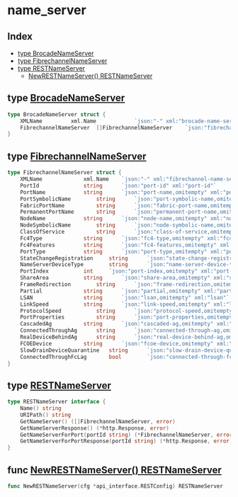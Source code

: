 
# name_server

## Index

- [type BrocadeNameServer](#type-brocadenameserver)
- [type FibrechannelNameServer](#type-fibrechannelnameserver)
- [type RESTNameServer](#type-restnameserver)
  - [NewRESTNameServer() RESTNameServer](#func-newrestnameserver-restnameserver)


## type [BrocadeNameServer](<brocadeNameServer.go#L5>)
```go
type BrocadeNameServer struct {
	XMLName			xml.Name			`json:"-" xml:"brocade-name-server"`
	FibrechannelNameServer	[]FibrechannelNameServer	`json:"fibrechannel-name-server" xml:"fibrechannel-name-server>fibrechannel-name-server"`
}
```

## type [FibrechannelNameServer](<brocadeNameServer.go#L10>)
```go
type FibrechannelNameServer struct {
	XMLName				xml.Name	`json:"-" xml:"fibrechannel-name-server"`
	PortId				string		`json:"port-id" xml:"port-id"`
	PortName			string		`json:"port-name,omitempty" xml:"port-name"`
	PortSymbolicName		string		`json:"port-symbolic-name,omitempty" xml:"port-symbolic-name"`
	FabricPortName			string		`json:"fabric-port-name,omitempty" xml:"fabric-port-name"`
	PermanentPortName		string		`json:"permanent-port-name,omitempty" xml:"permanent-port-name"`
	NodeName			string		`json:"node-name,omitempty" xml:"node-name"`
	NodeSymbolicName		string		`json:"node-symbolic-name,omitempty" xml:"node-symbolic-name"`
	ClassOfService			string		`json:"class-of-service,omitempty" xml:"class-of-service"`
	Fc4Type				string		`json:"fc4-type,omitempty" xml:"fc4-type"`
	Fc4Features			string		`json:"fc4-features,omitempty" xml:"fc4-features"`
	PortType			string		`json:"port-type,omitempty" xml:"port-type"`
	StateChangeRegistration		string		`json:"state-change-registration,omitempty" xml:"state-change-registration"`
	NameServerDeviceType		string		`json:"name-server-device-type,omitempty" xml:"name-server-device-type"`
	PortIndex			int		`json:"port-index,omitempty" xml:"port-index"`
	ShareArea			string		`json:"share-area,omitempty" xml:"share-area"`
	FrameRedirection		string		`json:"frame-redirection,omitempty" xml:"frame-redirection"`
	Partial				string		`json:"partial,omitempty" xml:"partial"`
	LSAN				string		`json:"lsan,omitempty" xml:"lsan"`
	LinkSpeed			string		`json:"link-speed,omitempty" xml:"link-speed"`
	ProtocolSpeed			string		`json:"protocol-speed,omitempty" xml:"protocol-speed"`
	PortProperties			string		`json:"port-properties,omitempty" xml:"port-properties"`
	CascadedAg			string		`json:"cascaded-ag,omitempty" xml:"cascaded-ag"`
	ConnectedThroughAg		string		`json:"connected-through-ag,omitempty" xml:"connected-through-ag"`
	RealDeviceBehindAg		string		`json:"real-device-behind-ag,omitempty" xml:"real-device-behind-ag"`
	FCOEDevice			string		`json:"fcoe-device,omitempty" xml:"fcoe-device"`
	SlowDrainDeviceQuarantine	string		`json:"slow-drain-device-quarantine,omitempty" xml:"slow-drain-device-quarantine"`
	ConnectedThroughFcLag		bool		`json:"connected-through-fc-lag,omitempty" xml:"connected-through-fc-lag"`
}
```

## type [RESTNameServer](<methods.go#L9>)
```go
type RESTNameServer interface {
	Name() string
	URIPath() string
	GetNameServer() ([]FibrechannelNameServer, error)
	GetNameServerResponse() (*http.Response, error)
	GetNameServerForPort(portId string) (*FibrechannelNameServer, error)
	GetNameServerForPortResponse(portId string) (*http.Response, error)
}
```

## func [NewRESTNameServer() RESTNameServer](<methods.go#L22>)

```go
func NewRESTNameServer(cfg *api_interface.RESTConfig) RESTNameServer
```

